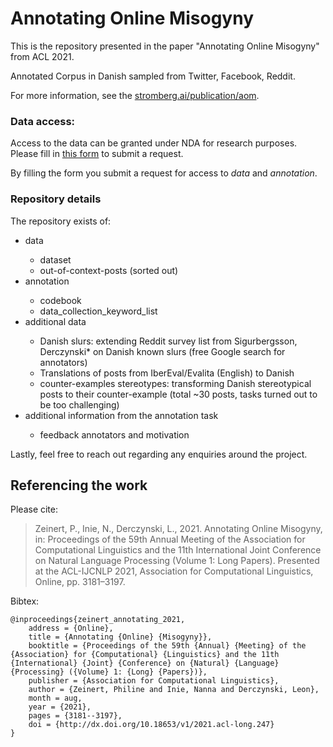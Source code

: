# Annotating Online Misogyny

This is the repository presented in the paper "Annotating Online Misogyny" from ACL 2021.

Annotated Corpus in Danish sampled from Twitter, Facebook, Reddit.

For more information, see the [stromberg.ai/publication/aom](https://stromberg.ai/publication/aom/).


### Data access:

Access to the data can be granted under NDA for research purposes.
Please fill in [this form](https://forms.gle/MPdV8FG8EUuS1MdS6) to submit a request.

By filling the form you submit a request for access to *data* and *annotation*. 

### Repository details

The repository exists of:

<ul>
<li>data</li>
<ul>
<li>dataset</li>
<li>out-of-context-posts (sorted out)</li>
</ul>
<li>annotation</li>
<ul>
<li>codebook</li>
<li>data_collection_keyword_list</li>
</ul>
<li>additional data</li>
<ul>
<li>Danish slurs: extending Reddit survey list from Sigurbergsson, Derczynski* on Danish known slurs (free Google search for annotators) </li>
<li>Translations of posts from IberEval/Evalita (English) to Danish </li>
<li> counter-examples stereotypes: transforming Danish stereotypical posts to their counter-example (total ~30 posts, tasks turned out to be too challenging)</li>
</ul>
<li>additional information from the annotation task</li>
<ul>
<li>feedback annotators and motivation</li>
</ul>
</ul>


Lastly, feel free to reach out regarding any enquiries around the project.

## Referencing the work

Please cite: 

>  Zeinert, P., Inie, N., Derczynski, L., 2021. Annotating Online Misogyny, in: Proceedings of the 59th Annual Meeting of the Association for Computational Linguistics and the 11th International Joint Conference on Natural Language Processing (Volume 1: Long Papers). Presented at the ACL-IJCNLP 2021, Association for Computational Linguistics, Online, pp. 3181–3197.

Bibtex:

```
@inproceedings{zeinert_annotating_2021,
	address = {Online},
	title = {Annotating {Online} {Misogyny}},
	booktitle = {Proceedings of the 59th {Annual} {Meeting} of the {Association} for {Computational} {Linguistics} and the 11th {International} {Joint} {Conference} on {Natural} {Language} {Processing} ({Volume} 1: {Long} {Papers})},
	publisher = {Association for Computational Linguistics},
	author = {Zeinert, Philine and Inie, Nanna and Derczynski, Leon},
	month = aug,
	year = {2021},
	pages = {3181--3197},
	doi = {http://dx.doi.org/10.18653/v1/2021.acl-long.247}
}
```
